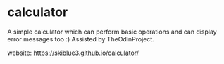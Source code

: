 # calculator

A simple calculator which can perform basic operations and can display error messages too :)
Assisted by TheOdinProject.

website: https://skiblue3.github.io/calculator/
